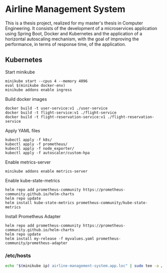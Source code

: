 # Airline Management System
This is a thesis project, realized for my master's thesis in Computer Engineering. It consists of the development of a microservices application using Spring Boot, Docker and Kubernetes and the application of a horizontal autoscaling mechanism, with the goal of improving the performance, in terms of response time, of the application.

## Kubernetes

Start minikube 
```
minikube start --cpus 4 --memory 4096
eval $(minikube docker-env)
minikube addons enable ingress
```   

Build docker images
```
docker build -t user-service:v1 ./user-service 
docker build -t flight-service:v1 ./flight-service
docker build -t flight-reservation-service:v1 ./flight-reservation-service
```  

Apply YAML files
```  
kubectl apply -f k8s/
kubectl apply -f prometheus/
kubectl apply -f node_exporter/
kubectl apply -f autoscaler/custom-hpa
```  

Enable metrics-server
```  
minikube addons enable metrics-server
```  

Enable kube-state-metrics
```  
helm repo add prometheus-community https://prometheus-community.github.io/helm-charts
helm repo update
helm install kube-state-metrics prometheus-community/kube-state-metrics
```  

Install Prometheus Adapter
```  
helm repo add prometheus-community https://prometheus-community.github.io/helm-charts
helm repo update
helm install my-release -f myvalues.yaml prometheus-community/prometheus-adapter
```  

### /etc/hosts
```sh
echo "$(minikube ip) airline-management-system.app.loc" | sudo tee -a /etc/hosts
```
